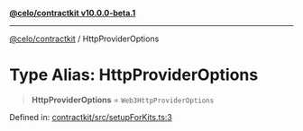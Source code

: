[**@celo/contractkit v10.0.0-beta.1**](../README.md)

***

[@celo/contractkit](../globals.md) / HttpProviderOptions

# Type Alias: HttpProviderOptions

> **HttpProviderOptions** = `Web3HttpProviderOptions`

Defined in: [contractkit/src/setupForKits.ts:3](https://github.com/celo-org/developer-tooling/blob/master/packages/sdk/contractkit/src/setupForKits.ts#L3)
